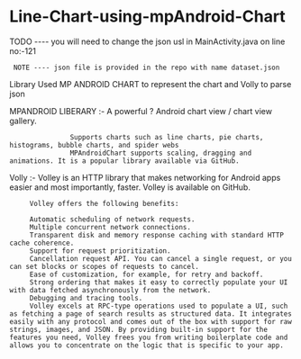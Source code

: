 # Line-Chart-using-mpAndroid-Chart

TODO ---- you will need to change the json usl in MainActivity.java on line no:-121


     NOTE ---- json file is provided in the repo with name dataset.json

Library Used
MP ANDROID CHART to represent the chart and Volly to parse json

MPANDROID LIBERARY :-
                   A powerful ? Android chart view / chart view gallery.

                   Supports charts such as line charts, pie charts, histograms, bubble charts, and spider webs
                   MPAndroidChart supports scaling, dragging and animations. It is a popular library available via GitHub.
                  
Volly :-
         Volley is an HTTP library that makes networking for Android apps easier and most importantly, faster. Volley is available on GitHub.

         Volley offers the following benefits:

         Automatic scheduling of network requests.
         Multiple concurrent network connections.
         Transparent disk and memory response caching with standard HTTP cache coherence.
         Support for request prioritization.
         Cancellation request API. You can cancel a single request, or you can set blocks or scopes of requests to cancel.
         Ease of customization, for example, for retry and backoff.
         Strong ordering that makes it easy to correctly populate your UI with data fetched asynchronously from the network.
         Debugging and tracing tools.
         Volley excels at RPC-type operations used to populate a UI, such as fetching a page of search results as structured data. It integrates easily with any protocol and comes out of the box with support for raw strings, images, and JSON. By providing built-in support for the features you need, Volley frees you from writing boilerplate code and allows you to concentrate on the logic that is specific to your app.

